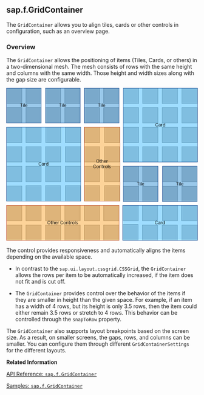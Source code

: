 <!-- loiocca5ee5d63ca44c89318f8496a58f9f2 -->

## sap.f.GridContainer

The `GridContainer` allows you to align tiles, cards or other controls in configuration, such as an overview page.



<a name="loiocca5ee5d63ca44c89318f8496a58f9f2__section_gs3_qlx_hhb"/>

### Overview

The `GridContainer` allows the positioning of items \(Tiles, Cards, or others\) in a two-dimensional mesh. The mesh consists of rows with the same height and columns with the same width. Those height and width sizes along with the gap size are configurable.

![](images/loiob8076d54b3f3409f839595a401bc713b_LowRes.png)

The control provides responsiveness and automatically aligns the items depending on the available space.

-   In contrast to the `sap.ui.layout.cssgrid.CSSGrid`, the `GridContainer` allows the rows per item to be automatically increased, if the item does not fit and is cut off.

-   The `GridContainer` provides control over the behavior of the items if they are smaller in height than the given space. For example, if an item has a width of 4 rows, but its height is only 3.5 rows, then the item could either remain 3.5 rows or stretch to 4 rows. This behavior can be controlled through the `snapToRow` property.


The `GridContainer` also supports layout breakpoints based on the screen size. As a result, on smaller screens, the gaps, rows, and columns can be smaller. You can configure them through different `GridContainerSettings` for the different layouts.

**Related Information**  


[API Reference: `sap.f.GridContainer`](https://ui5.sap.com/#/api/sap.f.GridContainer)

[Samples: `sap.f.GridContainer`](https://ui5.sap.com/#/entity/sap.f.GridContainer)

